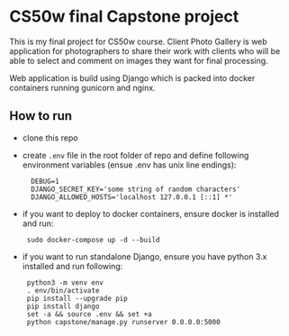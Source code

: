 # CS50w final Capstone project

This is my final project for CS50w course. Client Photo Gallery is web application for photographers to share their work with clients who will be able to select and comment on images they want for final processing.

Web application is build using Django which is packed into docker containers running gunicorn and nginx.

## How to run
* clone this repo
* create `.env` file in the root folder of repo and define following environment variables (ensue .env has unix line endings):
        
        DEBUG=1
        DJANGO_SECRET_KEY='some string of random characters'
        DJANGO_ALLOWED_HOSTS='localhost 127.0.0.1 [::1] *'

* if you want to deploy to docker containers, ensure docker is installed and run:

       sudo docker-compose up -d --build

* if you want to run standalone Django, ensure you have python 3.x installed and run following:

       python3 -m venv env
       . env/bin/activate
       pip install --upgrade pip
       pip install django
       set -a && source .env && set +a
       python capstone/manage.py runserver 0.0.0.0:5000

      

